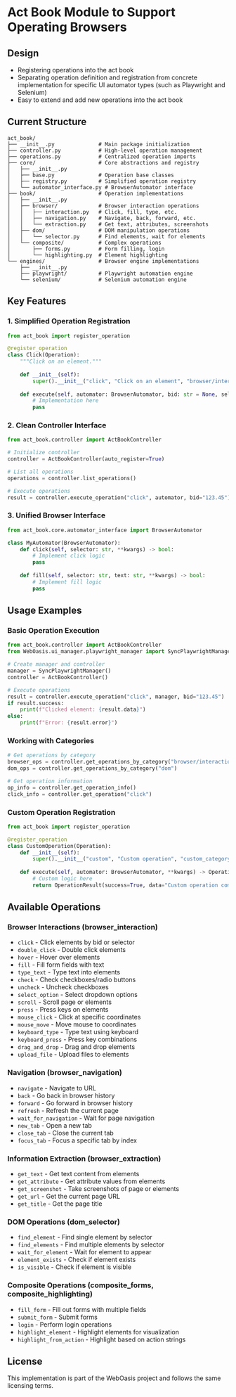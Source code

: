 # Act Book Module to Support Operating Browsers

## Design

- Registering operations into the act book
- Separating operation definition and registration from concrete implementation for specific UI automator types (such as Playwright and Selenium)
- Easy to extend and add new operations into the act book

## Current Structure

```
act_book/
├── __init__.py              # Main package initialization
├── controller.py            # High-level operation management
├── operations.py            # Centralized operation imports
├── core/                    # Core abstractions and registry
│   ├── __init__.py
│   ├── base.py              # Operation base classes
│   ├── registry.py          # Simplified operation registry
│   └── automator_interface.py # BrowserAutomator interface
├── book/                    # Operation implementations
│   ├── __init__.py
│   ├── browser/             # Browser interaction operations
│   │   ├── interaction.py   # Click, fill, type, etc.
│   │   ├── navigation.py    # Navigate, back, forward, etc.
│   │   └── extraction.py    # Get text, attributes, screenshots
│   ├── dom/                 # DOM manipulation operations
│   │   └── selector.py      # Find elements, wait for elements
│   └── composite/           # Complex operations
│       ├── forms.py         # Form filling, login
│       └── highlighting.py  # Element highlighting
└── engines/                 # Browser engine implementations
    ├── __init__.py
    ├── playwright/          # Playwright automation engine
    └── selenium/            # Selenium automation engine
```

## Key Features

### 1. Simplified Operation Registration
```python
from act_book import register_operation

@register_operation
class Click(Operation):
    """Click on an element."""
    
    def __init__(self):
        super().__init__("click", "Click on an element", "browser/interaction")
    
    def execute(self, automator: BrowserAutomator, bid: str = None, selector: str = None, **kwargs) -> OperationResult:
        # Implementation here
        pass
```

### 2. Clean Controller Interface
```python
from act_book.controller import ActBookController

# Initialize controller
controller = ActBookController(auto_register=True)

# List all operations
operations = controller.list_operations()

# Execute operations
result = controller.execute_operation("click", automator, bid="123.45")
```

### 3. Unified Browser Interface
```python
from act_book.core.automator_interface import BrowserAutomator

class MyAutomator(BrowserAutomator):
    def click(self, selector: str, **kwargs) -> bool:
        # Implement click logic
        pass
    
    def fill(self, selector: str, text: str, **kwargs) -> bool:
        # Implement fill logic
        pass
```

## Usage Examples

### Basic Operation Execution
```python
from act_book.controller import ActBookController
from WebOasis.ui_manager.playwright_manager import SyncPlaywrightManager

# Create manager and controller
manager = SyncPlaywrightManager()
controller = ActBookController()

# Execute operations
result = controller.execute_operation("click", manager, bid="123.45")
if result.success:
    print(f"Clicked element: {result.data}")
else:
    print(f"Error: {result.error}")
```

### Working with Categories
```python
# Get operations by category
browser_ops = controller.get_operations_by_category("browser/interaction")
dom_ops = controller.get_operations_by_category("dom")

# Get operation information
op_info = controller.get_operation_info()
click_info = controller.get_operation("click")
```

### Custom Operation Registration
```python
from act_book import register_operation

@register_operation
class CustomOperation(Operation):
    def __init__(self):
        super().__init__("custom", "Custom operation", "custom_category")
    
    def execute(self, automator: BrowserAutomator, **kwargs) -> OperationResult:
        # Custom logic here
        return OperationResult(success=True, data="Custom operation completed")
```

## Available Operations

### Browser Interactions (browser_interaction)
- `click` - Click elements by bid or selector
- `double_click` - Double click elements
- `hover` - Hover over elements
- `fill` - Fill form fields with text
- `type_text` - Type text into elements
- `check` - Check checkboxes/radio buttons
- `uncheck` - Uncheck checkboxes
- `select_option` - Select dropdown options
- `scroll` - Scroll page or elements
- `press` - Press keys on elements
- `mouse_click` - Click at specific coordinates
- `mouse_move` - Move mouse to coordinates
- `keyboard_type` - Type text using keyboard
- `keyboard_press` - Press key combinations
- `drag_and_drop` - Drag and drop elements
- `upload_file` - Upload files to elements

### Navigation (browser_navigation)
- `navigate` - Navigate to URL
- `back` - Go back in browser history
- `forward` - Go forward in browser history
- `refresh` - Refresh the current page
- `wait_for_navigation` - Wait for page navigation
- `new_tab` - Open a new tab
- `close_tab` - Close the current tab
- `focus_tab` - Focus a specific tab by index

### Information Extraction (browser_extraction)
- `get_text` - Get text content from elements
- `get_attribute` - Get attribute values from elements
- `get_screenshot` - Take screenshots of page or elements
- `get_url` - Get the current page URL
- `get_title` - Get the page title

### DOM Operations (dom_selector)
- `find_element` - Find single element by selector
- `find_elements` - Find multiple elements by selector
- `wait_for_element` - Wait for element to appear
- `element_exists` - Check if element exists
- `is_visible` - Check if element is visible

### Composite Operations (composite_forms, composite_highlighting)
- `fill_form` - Fill out forms with multiple fields
- `submit_form` - Submit forms
- `login` - Perform login operations
- `highlight_element` - Highlight elements for visualization
- `highlight_from_action` - Highlight based on action strings


## License

This implementation is part of the WebOasis project and follows the same licensing terms.



